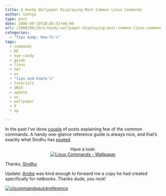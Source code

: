 ```yaml
---
title: A Handy Wallpaper Displaying Most Common Linux Commands
author: Sathya
type: post
date: 2008-09-10T18:05:51+00:00
url: /2008/09/10/a-handy-wallpaper-displaying-most-common-linux-commands/
categories:
  - "Tips &amp; How-To's"
tags:
  - commands
  - DE
  - eye-candy
  - guide
  - linux
  - net
  - os
  - "tips-and-howto's"
  - tutorials
  - UNIX
  - update
  - ux
  - wallpaper
  - X
  - xp

---
```

In the past I&#8217;ve done [couple][1] of posts explaining few of the common commands. A handy one-glance reference guide is always nice, and that&#8217;s exactly what Sindhu has [posted][2].

<p style="text-align: center;">
  Have a look:<br /> <a href="https://www.gnome-look.org/content/preview.php?preview=1&id=88383&file1=88383-1.png&file2=&file3=&name=Linux-Unix+command+guide"><img class="aligncenter" src="https://media.tumblr.com/ZT0iUtZ88djwg2puAMtjzoe9_400.png" alt="Linux Commands - Wallpaper" /></a>
</p>

<p style="text-align: left;">
  Thanks, <a href="https://sindhu.tumblr.com">Sindhu</a>
</p>

<p style="text-align: left;">
  Update: <a id="aptureLink_crqbeQTl1A" href="https://www.osstek.com/">Andre</a> was kind enough to forward me a copy he had created specifically for netbooks. Thanks dude, you rock!
</p>

<p style="text-align: left;">
  <a href="https://sathyasays.com/wp-content/uploads/2008/09/1024x600clicommandsquickreference.png"><img class="aligncenter size-medium wp-image-756" title="clicommandsquickreference" src="https://sathyasays.com/wp-content/uploads/2008/09/1024x600clicommandsquickreference-300x175.png" alt="clicommandsquickreference"   srcset="https://sathyasays.com/wp-content/uploads/2008/09/1024x600clicommandsquickreference-300x175.png 300w, https://sathyasays.com/wp-content/uploads/2008/09/1024x600clicommandsquickreference.png 1024w" sizes="(max-width: 300px) 100vw, 300px" /></a>
</p>

 [1]: https://sathyasays.com/tag/commands/
 [2]: https://sindhu.tumblr.com/post/49007102/wallpaper-linux-unix-command-guide
